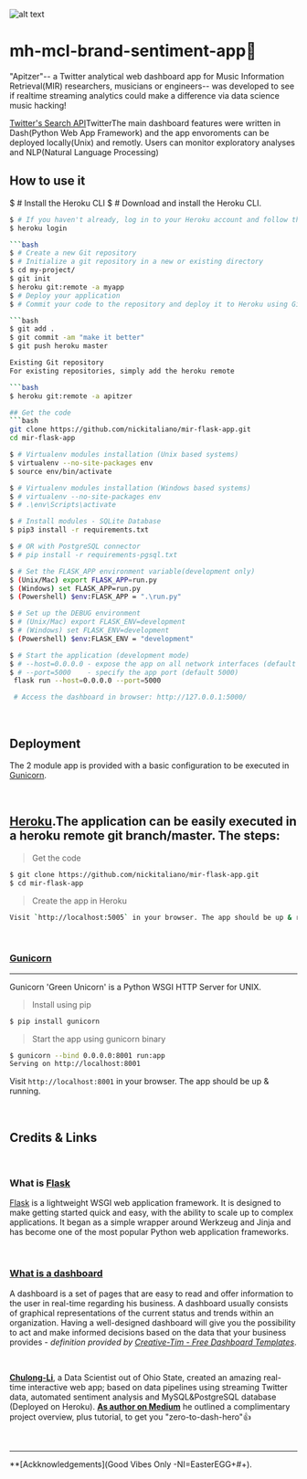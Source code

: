 ![alt text](https://github.com/nickitaliano/mcl-mh-brand-sentiment-analysis-app/blob/master/banner.png?raw=true)

# mh-mcl-brand-sentiment-app🎹
"Apitzer"-- a Twitter analytical web dashboard app for Music Information Retrieval(MIR) researchers, musicians or engineers-- was developed to see if realtime streaming analytics could make a difference via data science music hacking!

[Twitter's Search API](https://en.wikipedia.org/wiki/Dashboard_(business))TwitterThe main dashboard features were written in Dash(Python Web App Framework) and the app envoroments can be deployed locally(Unix) and remotly. Users can monitor exploratory analyses and NLP(Natural Language Processing)

## How to use it
$ # Install the Heroku CLI
$ # Download and install the Heroku CLI.

```bash
$ # If you haven't already, log in to your Heroku account and follow the prompts to create a new SSH public key.
$ heroku login

```bash
$ # Create a new Git repository
$ # Initialize a git repository in a new or existing directory
$ cd my-project/
$ git init
$ heroku git:remote -a myapp
$ # Deploy your application
$ # Commit your code to the repository and deploy it to Heroku using Git.

```bash
$ git add .
$ git commit -am "make it better"
$ git push heroku master

Existing Git repository
For existing repositories, simply add the heroku remote

```bash
$ heroku git:remote -a apitzer

## Get the code
```bash
git clone https://github.com/nickitaliano/mir-flask-app.git
cd mir-flask-app
```

```bash
$ # Virtualenv modules installation (Unix based systems)
$ virtualenv --no-site-packages env
$ source env/bin/activate
```

```bash
$ # Virtualenv modules installation (Windows based systems)
$ # virtualenv --no-site-packages env
$ # .\env\Scripts\activate
```
```bash
$ # Install modules - SQLite Database
$ pip3 install -r requirements.txt
```

```bash
$ # OR with PostgreSQL connector
$ # pip install -r requirements-pgsql.txt
```

```bash
$ # Set the FLASK_APP environment variable(development only)
$ (Unix/Mac) export FLASK_APP=run.py
$ (Windows) set FLASK_APP=run.py
$ (Powershell) $env:FLASK_APP = ".\run.py"
```
```bash
$ # Set up the DEBUG environment
$ # (Unix/Mac) export FLASK_ENV=development
$ # (Windows) set FLASK_ENV=development
$ (Powershell) $env:FLASK_ENV = "development"
```

```bash
$ # Start the application (development mode)
$ # --host=0.0.0.0 - expose the app on all network interfaces (default 127.0.0.1)
$ # --port=5000    - specify the app port (default 5000)  
 flask run --host=0.0.0.0 --port=5000
```

```bash
 # Access the dashboard in browser: http://127.0.0.1:5000/
```

<br/>

## Deployment

The 2 module app is provided with a basic configuration to be executed in [Gunicorn](https://gunicorn.org/).

<br/>

## [Heroku](https:/heroku.com).The application can be easily executed in a heroku remote git branch/master. The steps:

> Get the code

```bash
$ git clone https://github.com/nickitaliano/mir-flask-app.git
$ cd mir-flask-app
```

> Create the app in Heroku

```bash
Visit `http://localhost:5005` in your browser. The app should be up & running. 
```

<br/>

### [Gunicorn](https://gunicorn.org/)
---

Gunicorn 'Green Unicorn' is a Python WSGI HTTP Server for UNIX.

> Install using pip

```bash
$ pip install gunicorn
```
> Start the app using gunicorn binary

```bash
$ gunicorn --bind 0.0.0.0:8001 run:app
Serving on http://localhost:8001
```

Visit `http://localhost:8001` in your browser. The app should be up & running.

<br/>

## Credits & Links

<br/>

### What is [Flask](https://www.palletsprojects.com/p/flask/)

[Flask](https://www.palletsprojects.com/p/flask/) is a lightweight WSGI web application framework. It is designed to make getting started quick and easy, with the ability to scale up to complex applications. It began as a simple wrapper around Werkzeug and Jinja and has become one of the most popular Python web application frameworks.

<br/>

### [What is a dashboard](https://en.wikipedia.org/wiki/Dashboard_(business))

A dashboard is a set of pages that are easy to read and offer information to the user in real-time regarding his business. A dashboard usually consists of graphical representations of the current status and trends within an organization. Having a well-designed dashboard will give you the possibility to act and make informed decisions based on the data that your business provides - *definition provided by [Creative-Tim - Free Dashboard Templates](https://www.creative-tim.com/blog/web-design/free-dashboard-templates/?ref=appseed)*.

<br/>

**[Chulong-Li](https://github.com/Chulong-Li/Real-time-Sentiment-Tracking-on-Twitter-for-Brand-Improvement-and-Trend-Recognition)**, a Data Scientist out of Ohio State, created an amazing real-time interactive web app; based on data pipelines using streaming Twitter data, automated sentiment analysis and MySQL&PostgreSQL database (Deployed on Heroku). **[As author on Medium](https://medium.com/@ChulongLi)** he outlined a complimentary project overview, plus tutorial, to get you "zero-to-dash-hero"👍

<br/>

---
**[Ackknowledgements](Good Vibes Only -NI=EasterEGG+#+).

